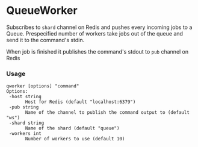 # QueueWorker

Subscribes to `shard` channel on Redis and pushes every incoming jobs to a Queue. Prespecified number of workers take jobs out of the queue and send it to the command's stdin.

When job is finished it publishes the command's stdout to `pub` channel on Redis

### Usage

 ```
qworker [options] "command"
Options:
  -host string
        Host for Redis (default "localhost:6379")
  -pub string
        Name of the channel to publish the command output to (default "ws")
  -shard string
        Name of the shard (default "queue")
  -workers int
        Number of workers to use (default 10)
 ```
